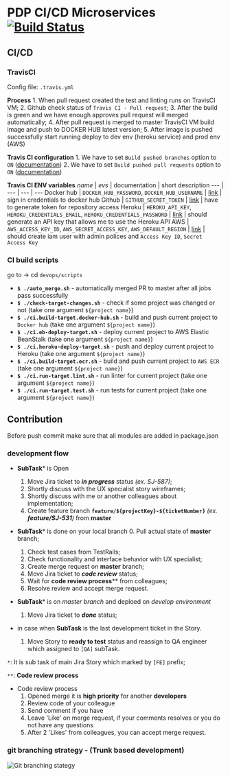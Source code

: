 # PDP CI/CD Microservices  [![Build Status](https://travis-ci.com/martmax/pdp-ci-cd.svg?branch=master)](https://travis-ci.com/martmax/pdp-ci-cd)

## CI/СD
### TravisCI
Config file: `.travis.yml`

**Process**
	1. When pull request created the test and linting runs on TravisCI VM;
	2. Github check status of `Travis CI - Pull request`;
	3. After the build is green and we have enough approves pull request will merged automatically;
	4. After pull request is merged to master TravisCI VM build image and push to DOCKER HUB latest version;
	5. After image is pushed successfully start running deploy to dev env (heroku service) and prod env (AWS)


**Travis CI configuration**
	1. We have to set `Build pushed branches` option to `ON` ([documentation](https://docs.travis-ci.com/user/web-ui/#build-pushed-branches))
	2. We have to set `Build pushed pull requests` option to `ON` ([documentation](https://docs.travis-ci.com/user/web-ui/#build-pushed-pull-requests))

**Travis CI ENV variables**	
*name* | *evs*  | documentation | short description
--- | --- | --- | ---
Docker hub | `DOCKER_HUB_PASSWORD`, `DOCKER_HUB_USERNAME` | [link](https://hub.docker.com/) | sign in credentials to docker hub
Github | `GITHUB_SECRET_TOKEN` | [link](https://github.com/settings/tokens) | have to generate token for repository access
Heroku | `HEROKU_API_KEY`, `HEROKU_CREDENTIALS_EMAIL`, `HEROKU_CREDENTIALS_PASSWORD` | [link](https://devcenter.heroku.com/articles/authentication) | should generate an API key that allows me to use the Heroku API
AWS | `AWS_ACCESS_KEY_ID`, `AWS_SECRET_ACCESS_KEY`, `AWS_DEFAULT_REGION` | [link](https://docs.aws.amazon.com/IAM/latest/UserGuide/id_users_create.html) | should create iam user with admin polices and `Access Key ID`, `Secret Access Key`


### CI build scripts
go to  -> cd  `devops/scripts`

- **``` $ ./auto_merge.sh ```** - automatically merged PR to master after all jobs pass successfully
- **``` $ ./check-target-changes.sh ```** - check if some project was changed or not (take one argument `${project name}`)
- **``` $ ./ci.build-target.docker-hub.sh ```** - build and push current project to `Docker hub` (take one argument `${project name}`)
- **``` $ ./ci.eb-deploy-target.sh ```** - deploy current project to AWS Elastic BeanStalk (take one argument `${project name}`)
- **``` $ ./ci.heroku-deploy-target.sh ```** - push and deploy current project to Heroku (take one argument `${project name}`)
- **``` $ ./ci.build-target.ecr.sh ```** - build and push current project to `AWS ECR` (take one argument `${project name}`)
- **``` $ ./ci.run-target.lint.sh ```** - run linter for current project (take one argument `${project name}`)
- **``` $ ./ci.run-target.test.sh ```** - run tests for current project (take one argument `${project name}`)
	

## Contribution
Before push commit make sure that all modules are added in package.json

### development flow

- **SubTask*** is Open
	1. Move Jira ticket to ***in progress*** status _(ex. SJ-587)_;
	2. Shortly discuss with the UX specialist story wireframes;
	3. Shortly discuss with me or another colleagues about implementation;
	4. Create feature branch **`feature/${projectKey}-${ticketNumber}`**  _(ex. **feature/SJ-531**)_ from **master**

- **SubTask*** is done on your local branch
	0. Pull actual state of **master** branch;
	1. Check test cases from TestRails;
	2. Check functionality and interface behavior with UX specialist;
	3. Create merge request on **master** branch;
	4. Move Jira ticket to ***code review*** status;
	5. Wait for **code review process**** from colleagues;
	6. Resolve review and accept merge request.

- **SubTask*** is on *master branch* and deploed on *develop environment*
	1. Move Jira ticket to ***done*** status;

- in case when **SubTask** is the last development ticket in the Story.
	1. Move Story to **ready to test** status and reassign to QA engineer which assigned to `[QA]` subTask.

`*`: It is sub task of main Jira Story which marked by `[FE]` prefix;

`**`: **Code review process**

- Code review process
	1. Opened merge it is **high priority** for another **developers**
	2. Review code of your colleague
	3. Send comment if you have
	4. Leave 'Like' on merge request, if your comments resolves or you do not have any questions
	5. After 2 'Likes' from colleagues, you can accept merge request.


### git branching strategy - (Trunk based development)
![Git branching stategy](https://uploads.toptal.io/blog/image/129304/toptal-blog-image-1551794413174-f4139c4be533dc592d49f9a0bcc330f0.png)

